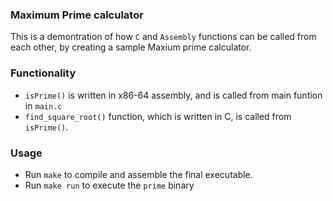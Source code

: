 ### Maximum Prime calculator
This is a demontration of how `C` and `Assembly` functions can be called from each other, by creating a sample Maxium prime calculator.

### Functionality
* `isPrime()` is written in x86-64 assembly, and is called from main funtion in `main.c`
* `find_square_root()` function, which is written in C, is called from `isPrime()`.

### Usage
* Run `make` to compile and assemble the final executable. <br>
* Run `make run` to execute the `prime` binary
